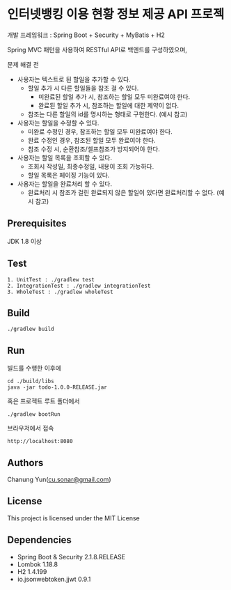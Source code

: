 # 인터넷뱅킹 이용 현황 정보 제공 API 프로젝

개발 프레임워크 : Spring Boot + Security + MyBatis + H2

Spring MVC 패턴을 사용하여 RESTful API로 백엔드를 구성하였으며,

문제 해결 전

* 사용자는 텍스트로 된 할일을 추가할 수 있다. 
  * 할일 추가 시 다른 할일들을 참조 걸 수 있다.
    * 미완료된 할일 추가 시, 참조하는 할일 모두 미완료여야 한다.
    * 완료된 할일 추가 시, 참조하는 할일에 대한 제약이 없다.
  * 참조는 다른 할일의 id를 명시하는 형태로 구현한다. (예시 참고)
* 사용자는 할일을 수정할 수 있다.
  * 미완료 수정인 경우, 참조하는 할일 모두 미완료여야 한다.
  * 완료 수정인 경우, 참조된 할일 모두 완료여야 한다.
  * 참조 수정 시, 순환참조/셀프참조가 방지되어야 한다.
* 사용자는 할일 목록을 조회할 수 있다.
  * 조회시 작성일, 최종수정일, 내용이 조회 가능하다.
  * 할일 목록은 페이징 기능이 있다.
* 사용자는 할일을 완료처리 할 수 있다.
  * 완료처리 시 참조가 걸린 완료되지 않은 할일이 있다면 완료처리할 수 없다. (예시 참고)



## Prerequisites

JDK 1.8 이상

## Test

```
1. UnitTest : ./gradlew test
2. IntegrationTest : ./gradlew integrationTest
3. WholeTest : ./gradlew wholeTest
```

## Build

```
./gradlew build
```

## Run

빌드를 수행한 이후에

```
cd ./build/libs
java -jar todo-1.0.0-RELEASE.jar
```

혹은 프로젝트 루트 폴더에서

```
./gradlew bootRun
```

브라우저에서 접속

```
http://localhost:8080
```

## Authors

Chanung Yun(cu.sonar@gmail.com)

## License

This project is licensed under the MIT License

## Dependencies

* Spring Boot & Security 2.1.8.RELEASE
* Lombok 1.18.8
* H2 1.4.199
* io.jsonwebtoken.jjwt 0.9.1
